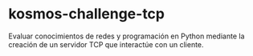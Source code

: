 # kosmos-challenge-tcp
Evaluar conocimientos de redes y programación en Python mediante la creación de un servidor TCP que interactúe con un cliente.
